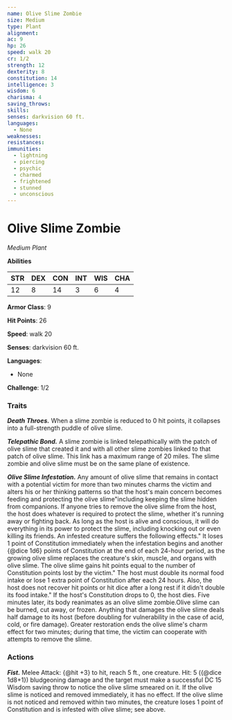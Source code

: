 ```yaml
---
name: Olive Slime Zombie
size: Medium
type: Plant
alignment: 
ac: 9
hp: 26
speed: walk 20
cr: 1/2
strength: 12
dexterity: 8
constitution: 14
intelligence: 3
wisdom: 6
charisma: 4
saving_throws:
skills:
senses: darkvision 60 ft.
languages:
  - None
weaknesses:
resistances:
immunities:
  - lightning
  - piercing
  - psychic
  - charmed
  - frightened
  - stunned
  - unconscious
---
```


# Olive Slime Zombie

*Medium Plant*

**Abilities**

| STR | DEX | CON | INT | WIS | CHA |
| --- | --- | --- | --- | --- | --- |
| 12 | 8 | 14 | 3 | 6 | 4 |

**Armor Class**: 9

**Hit Points**: 26

**Speed**: walk 20

**Senses**: darkvision 60 ft.

**Languages**:
  - None

**Challenge**: 1/2

### Traits
***Death Throes.*** When a slime zombie is reduced to 0 hit points, it collapses into a full-strength puddle of olive slime.

***Telepathic Bond.*** A slime zombie is linked telepathically with the patch of olive slime that created it and with all other slime zombies linked to that patch of olive slime. This link has a maximum range of 20 miles. The slime zombie and olive slime must be on the same plane of existence.

***Olive Slime Infestation.*** Any amount of olive slime that remains in contact with a potential victim for more than two minutes charms the victim and alters his or her thinking patterns so that the host's main concern becomes feeding and protecting the olive slime"including keeping the slime hidden from companions. If anyone tries to remove the olive slime from the host, the host does whatever is required to protect the slime, whether it's running away or fighting back. As long as the host is alive and conscious, it will do everything in its power to protect the slime, including knocking out or even killing its friends. An infested creature suffers the following effects." It loses 1 point of Constitution immediately when the infestation begins and another {@dice 1d6} points of Constitution at the end of each 24-hour period, as the growing olive slime replaces the creature's skin, muscle, and organs with olive slime. The olive slime gains hit points equal to the number of Constitution points lost by the victim." The host must double its normal food intake or lose 1 extra point of Constitution after each 24 hours. Also, the host does not recover hit points or hit dice after a long rest if it didn't double its food intake." If the host's Constitution drops to 0, the host dies. Five minutes later, its body reanimates as an olive slime zombie.Olive slime can be burned, cut away, or frozen. Anything that damages the olive slime deals half damage to its host (before doubling for vulnerability in the case of acid, cold, or fire damage). Greater restoration ends the olive slime's charm effect for two minutes; during that time, the victim can cooperate with attempts to remove the slime.

### Actions
***Fist.*** Melee Attack: {@hit +3} to hit, reach 5 ft., one creature. Hit: 5 ({@dice 1d8+1}) bludgeoning damage and the target must make a successful DC 15 Wisdom saving throw to notice the olive slime smeared on it. If the olive slime is noticed and removed immediately, it has no effect. If the olive slime is not noticed and removed within two minutes, the creature loses 1 point of Constitution and is infested with olive slime; see above.

